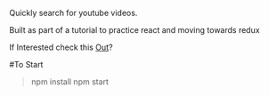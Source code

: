 
Quickly search for youtube videos.

Built as  part of a tutorial to practice react and moving towards redux

If Interested check this [Out](https://www.udemy.com/react-redux/)?


#To Start

> npm install
> npm start
```
